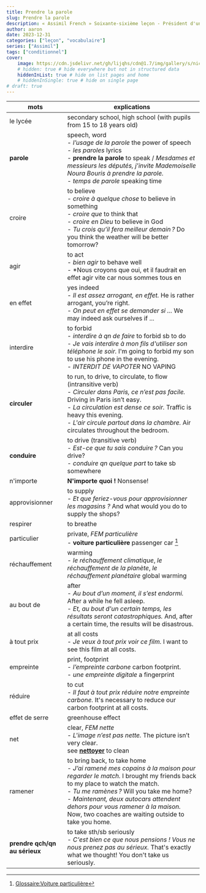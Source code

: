 ```yaml
---
title: Prendre la parole
slug: Prendre la parole
description: « Assimil French » Soixante-sixième leçon - Président d'un jour
author: aaron
date: 2023-12-31
categories: ["leçon", "vocabulaire"]
series: ["Assimil"]
tags: ["conditionnel"]
cover: 
    image: https://cdn.jsdelivr.net/gh/lijqhs/cdn@1.7/img/gallery/s/nick-baker-VuPIUePS_vU-unsplash.jpg
    # hidden: true # hide everywhere but not in structured data
    hiddenInList: true # hide on list pages and home
    # hiddenInSingle: true # hide on single page
# draft: true
---
```



| mots | explications |
| ---- | ---- | 
| le lycée | secondary school, high school (with pupils from 15 to 18 years old) | 
| **parole** | speech, word </br> - *l’usage de la parole* the power of speech </br> - *les paroles* lyrics </br> - **prendre la parole** to speak / *Mesdames et messieurs les députés, j'invite Mademoiselle Noura Bouris à prendre la parole.* </br> - *temps de parole* speaking time | 
| croire | to believe </br> - *croire à quelque chose* to believe in something </br> - *croire que* to think that </br> - *croire en Dieu* to believe in God </br> - *Tu crois qu’il fera meilleur demain ?* Do you think the weather will be better tomorrow? | 
| agir | to act </br> - *bien agir* to behave well </br> - *Nous croyons que oui, et il faudrait en effet agir vite car nous sommes tous en | 
| en effet | yes indeed </br> - *Il est assez arrogant, en effet.* He is rather arrogant, you’re right. </br> - *On peut en effet se demander si ...* We may indeed ask ourselves if ... | 
| interdire | to forbid </br> - *interdire à qn de faire* to forbid sb to do </br> - *Je vais interdire à mon fils d'utiliser son téléphone le soir.* I'm going to forbid my son to use his phone in the evening. </br> - *INTERDIT DE VAPOTER* NO VAPING | 
| **circuler** | to run, to drive, to circulate, to flow (intransitive verb) </br> - *Circuler dans Paris, ce n’est pas facile.* Driving in Paris isn’t easy. </br> - *La circulation est dense ce soir.* Traffic is heavy this evening. </br> - *L'air circule partout dans la chambre.* Air circulates throughout the bedroom. | 
| **conduire** | to drive (transitive verb) </br> - *Est-ce que tu sais conduire ?* Can you drive? </br> - *conduire qn quelque part* to take sb somewhere | 
| n'importe | **N'importe quoi !** Nonsense! | 
| approvisionner | to supply </br> - *Et que feriez-vous pour approvisionner les magasins ?* And what would you do to supply the shops? | 
| respirer | to breathe | 
| particulier | private, *FEM particulière* </br> - **voiture particulière** passenger car [^1] | 
| réchauffement | warming </br> - *le réchauffement climatique*, *le réchauffement de la planète*, *le réchauffement planétaire* global warming | 
| au bout de | after </br> - *Au bout d’un moment, il s’est endormi.* After a while he fell asleep. </br> - *Et, au bout d'un certain temps, les résultats seront catastrophiques.* And, after a certain time, the results will be disastrous. | 
| à tout prix | at all costs </br> - *Je veux à tout prix voir ce film.* I want to see this film at all costs. | 
| empreinte | print, footprint </br> - *l’empreinte carbone* carbon footprint. </br> - *une empreinte digitale* a fingerprint | 
| réduire | to cut </br> - *Il faut à tout prix réduire notre empreinte carbone.* It's necessary to reduce our carbon footprint at all costs. | 
| effet de serre | greenhouse effect | 
| net | clear, *FEM nette* </br> - *L'image n’est pas nette.* The picture isn’t very clear. </br> see [**nettoyer**](https://www.collinsdictionary.com/dictionary/french-english/nettoyer) to clean | 
| ramener | to bring back, to take home </br> - *J’ai ramené mes copains à la maison pour regarder le match.* I brought my friends back to my place to watch the match. </br> - *Tu me ramènes ?* Will you take me home? </br> - *Maintenant, deux autocars attendent dehors pour vous ramener à la maison.* Now, two coaches are waiting outside to take you home. | 
| **prendre qch/qn au sérieux** | to take sth/sb seriously </br> - *C'est bien ce que nous pensions ! Vous ne nous prenez pas au sérieux.* That's exactly what we thought! You don't take us seriously. | 

[^1]: [Glossaire:Voiture particulière](https://ec.europa.eu/eurostat/statistics-explained/index.php?title=Glossary:Passenger_car/fr)